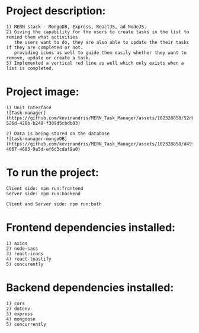 #   Project description:
    1) MERN stack - MongoDB, Express, ReactJS, ad NodeJS.
    2) Giving the capability for the users to create tasks in the list to remind them what activities 
       the users want to do, they are also able to update the their tasks if they are completed or not. 
       providing icons as well to guide them easily whether they want to remove, update or create a task.
    3) Implemented a vertical red line as well which only exists when a list is completed.

#   Project image:
    1) Unit Interface
    ![Task-manager](https://github.com/kevinandris/MERN_Task_Manager/assets/102328858/52d0f10a-526d-428b-b248-f309d5cbdb03)

    2) Data is being stored on the database
    ![task-manager-mongoDB](https://github.com/kevinandris/MERN_Task_Manager/assets/102328858/d49fc78d-4667-4683-9a5d-ef6d3cdaf9a0)

#   To run the project:
    Client side: npm run:frontend
    Server side: npm run:backend

    Client and Server side: npm run:both

#   Frontend dependencies installed:
    1) axios
    2) node-sass
    3) react-icons
    4) react-toastify
    5) concurently

#   Backend dependencies installed:
    1) cors
    2) dotenv
    3) express
    4) mongoose
    5) concurrently
  
